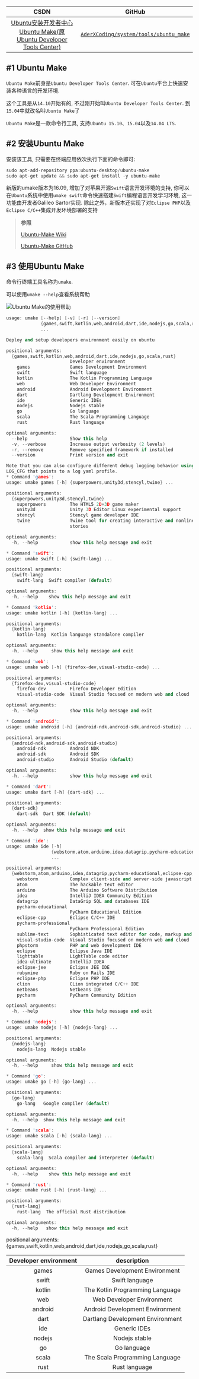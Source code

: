 | CSDN | GitHub |
|:----:|:------:|
| [Ubuntu安装开发者中心Ubuntu Make(原Ubuntu Developer Tools Center)](http://blog.csdn.net/gatieme/article/details/52745534) | [`AderXCoding/system/tools/ubuntu_make`](https://github.com/gatieme/AderXCoding/tree/master/system/tools/ubuntu_make) |



#1	Ubuntu Make
-------


`Ubuntu Make`前身是`Ubuntu Developer Tools Center`. 可在`Ubuntu`平台上快速安装各种语言的开发环境.


这个工具是从`14.10`开始有的, 不过刚开始叫`Ubuntu Developer Tools Center`. 到`15.04`中就改名叫`Ubuntu Make`了

`Ubuntu Make`是一款命令行工具, 支持`Ubuntu 15.10`、`15.04`以及`14.04 LTS`.


#2	安装Ubuntu Make
-------



安装该工具, 只需要在终端应用依次执行下面的命令即可:

```cpp
sudo apt-add-repository ppa:ubuntu-desktop/ubuntu-make
sudo apt-get update && sudo apt-get install -y ubuntu-make
```

新版的umake版本为16.09, 增加了对苹果开源`Swift`语言开发环境的支持, 你可以在`Ubuntu`系统中使用`umake swift`命令快速搭建`Swift`编程语言开发学习环境, 这一功能由开发者Galileo Sartor实现. 除此之外，新版本还实现了对`Eclipse PHP`以及`Eclipse C/C++`集成开发环境部署的支持

>**参照**
>
>[Ubuntu-Make Wiki](https://wiki.ubuntu.com/ubuntu-make)
>
>[Ubuntu-Make GitHub](https://github.com/ubuntu/ubuntu-make)


#3	使用Ubuntu Make
-------


命令行终端工具名称为`umake`.


可以使用`umake --help`查看系统帮助


![Ubuntu Make的使用帮助](umake-help.png)

```cpp
usage: umake [--help] [-v] [-r] [--version]
             {games,swift,kotlin,web,android,dart,ide,nodejs,go,scala,rust}
             ...

Deploy and setup developers environment easily on ubuntu

positional arguments:
  {games,swift,kotlin,web,android,dart,ide,nodejs,go,scala,rust}
                        Developer environment
    games               Games Development Environment
    swift               Swift language
    kotlin              The Kotlin Programming Language
    web                 Web Developer Environment
    android             Android Development Environment
    dart                Dartlang Development Environment
    ide                 Generic IDEs
    nodejs              Nodejs stable
    go                  Go language
    scala               The Scala Programming Language
    rust                Rust language

optional arguments:
  --help                Show this help
  -v, --verbose         Increase output verbosity (2 levels)
  -r, --remove          Remove specified framework if installed
  --version             Print version and exit

Note that you can also configure different debug logging behavior using
LOG_CFG that points to a log yaml profile.
* Command 'games':
usage: umake games [-h] {superpowers,unity3d,stencyl,twine} ...

positional arguments:
  {superpowers,unity3d,stencyl,twine}
    superpowers         The HTML5 2D+3D game maker
    unity3d             Unity 3D Editor Linux experimental support
    stencyl             Stencyl game developer IDE
    twine               Twine tool for creating interactive and nonlinear
                        stories

optional arguments:
  -h, --help            show this help message and exit

* Command 'swift':
usage: umake swift [-h] {swift-lang} ...

positional arguments:
  {swift-lang}
    swift-lang  Swift compiler (default)

optional arguments:
  -h, --help    show this help message and exit

* Command 'kotlin':
usage: umake kotlin [-h] {kotlin-lang} ...

positional arguments:
  {kotlin-lang}
    kotlin-lang  Kotlin language standalone compiler

optional arguments:
  -h, --help     show this help message and exit

* Command 'web':
usage: umake web [-h] {firefox-dev,visual-studio-code} ...

positional arguments:
  {firefox-dev,visual-studio-code}
    firefox-dev         Firefox Developer Edition
    visual-studio-code  Visual Studio focused on modern web and cloud

optional arguments:
  -h, --help            show this help message and exit

* Command 'android':
usage: umake android [-h] {android-ndk,android-sdk,android-studio} ...

positional arguments:
  {android-ndk,android-sdk,android-studio}
    android-ndk         Android NDK
    android-sdk         Android SDK
    android-studio      Android Studio (default)

optional arguments:
  -h, --help            show this help message and exit

* Command 'dart':
usage: umake dart [-h] {dart-sdk} ...

positional arguments:
  {dart-sdk}
    dart-sdk  Dart SDK (default)

optional arguments:
  -h, --help  show this help message and exit

* Command 'ide':
usage: umake ide [-h]
                 {webstorm,atom,arduino,idea,datagrip,pycharm-educational,eclipse-cpp,pycharm-professional,sublime-text,visual-studio-code,phpstorm,eclipse,lighttable,idea-ultimate,eclipse-jee,rubymine,eclipse-php,clion,netbeans,pycharm}
                 ...

positional arguments:
  {webstorm,atom,arduino,idea,datagrip,pycharm-educational,eclipse-cpp,pycharm-professional,sublime-text,visual-studio-code,phpstorm,eclipse,lighttable,idea-ultimate,eclipse-jee,rubymine,eclipse-php,clion,netbeans,pycharm}
    webstorm            Complex client-side and server-side javascript IDE
    atom                The hackable text editor
    arduino             The Arduino Software Distribution
    idea                IntelliJ IDEA Community Edition
    datagrip            DataGrip SQL and databases IDE
    pycharm-educational
                        PyCharm Educational Edition
    eclipse-cpp         Eclipse C/C++ IDE
    pycharm-professional
                        PyCharm Professional Edition
    sublime-text        Sophisticated text editor for code, markup and prose
    visual-studio-code  Visual Studio focused on modern web and cloud
    phpstorm            PHP and web development IDE
    eclipse             Eclipse Java IDE
    lighttable          LightTable code editor
    idea-ultimate       IntelliJ IDEA
    eclipse-jee         Eclipse JEE IDE
    rubymine            Ruby on Rails IDE
    eclipse-php         Eclipse PHP IDE
    clion               CLion integrated C/C++ IDE
    netbeans            Netbeans IDE
    pycharm             PyCharm Community Edition

optional arguments:
  -h, --help            show this help message and exit

* Command 'nodejs':
usage: umake nodejs [-h] {nodejs-lang} ...

positional arguments:
  {nodejs-lang}
    nodejs-lang  Nodejs stable

optional arguments:
  -h, --help     show this help message and exit

* Command 'go':
usage: umake go [-h] {go-lang} ...

positional arguments:
  {go-lang}
    go-lang   Google compiler (default)

optional arguments:
  -h, --help  show this help message and exit

* Command 'scala':
usage: umake scala [-h] {scala-lang} ...

positional arguments:
  {scala-lang}
    scala-lang  Scala compiler and interpreter (default)

optional arguments:
  -h, --help    show this help message and exit

* Command 'rust':
usage: umake rust [-h] {rust-lang} ...

positional arguments:
  {rust-lang}
    rust-lang  The official Rust distribution

optional arguments:
  -h, --help   show this help message and exit
```


positional arguments:
  {games,swift,kotlin,web,android,dart,ide,nodejs,go,scala,rust}


| Developer environment | description |
|:---------------------:|:-----------:|
| games | Games Development Environment |
| swift | Swift language |
| kotlin | The Kotlin Programming Language |
| web | Web Developer Environment |
| android | Android Development Environment |
| dart | Dartlang Development Environment |
| ide | Generic IDEs |
| nodejs | Nodejs stable |
| go | Go language |
| scala | The Scala Programming Language |
| rust | Rust language |
